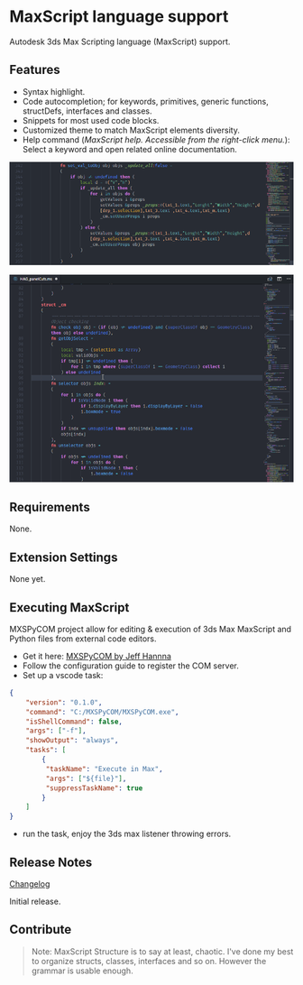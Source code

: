 # MaxScript language support

Autodesk 3ds Max Scripting language (MaxScript) support.

## Features

- Syntax highlight.
- Code autocompletion; for keywords, primitives, generic functions, structDefs, interfaces and classes.
- Snippets for most used code blocks.
- Customized theme to match MaxScript elements diversity.
- Help command (*MaxScript help. Accessible from the right-click menu.*): Select a keyword and open related online documentation.

![feature X](./images/feature-1.png)


![feature X](./images/feature-2.gif)

## Requirements

None.

## Extension Settings

None yet.

## Executing MaxScript

MXSPyCOM project allow for editing & execution of 3ds Max MaxScript and Python files from external code editors.

- Get it here: [MXSPyCOM by Jeff Hannna](https://github.com/JeffHanna/MXSPyCOM)
- Follow the configuration guide to register the COM server.
- Set up a vscode task:

```json
{
    "version": "0.1.0",
    "command": "C:/MXSPyCOM/MXSPyCOM.exe",
    "isShellCommand": false,
    "args": ["-f"],
    "showOutput": "always",
    "tasks": [
        {
         "taskName": "Execute in Max",
         "args": ["${file}"],
         "suppressTaskName": true
        }
    ]
}
```
- run the task, enjoy the 3ds max listener throwing errors.

## Release Notes

[Changelog](./CHANGELOG.md)

Initial release.

## Contribute



>Note: MaxScript Structure is to say at least, chaotic. I've done my best to organize structs, classes, interfaces and so on. However the grammar is usable enough.